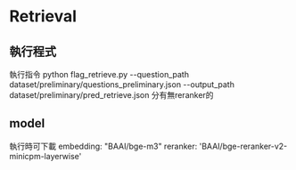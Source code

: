 # Retrieval
## 執行程式
執行指令 python flag_retrieve.py --question_path dataset/preliminary/questions_preliminary.json --output_path dataset/preliminary/pred_retrieve.json
分有無reranker的
## model
執行時可下載
embedding:
"BAAI/bge-m3"
reranker:
'BAAI/bge-reranker-v2-minicpm-layerwise'
